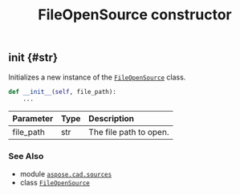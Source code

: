 ﻿---
title: FileOpenSource constructor
second_title: Aspose.CAD for Python via .NET API References
description: 
type: docs
weight: 10
url: /python-net/aspose.cad.sources/fileopensource/__init__/
is_root: false
---

## __init__ {#str}

Initializes a new instance of the [`FileOpenSource`](/cad/python-net/aspose.cad.sources/fileopensource) class.



```python
def __init__(self, file_path):
    ...
```


| Parameter | Type | Description |
| :- | :- | :- |
| file_path | str | The file path to open. |



### See Also
* module [`aspose.cad.sources`](../../)
* class [`FileOpenSource`](/cad/python-net/aspose.cad.sources/fileopensource)

